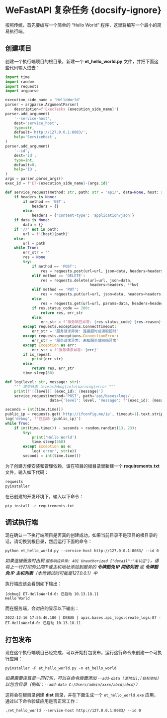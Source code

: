 # WeFastAPI 复杂任务 {docsify-ignore}

按照传统，首先要编写一个简单的 “Hello World” 程序，这里将编写一个最小的简易执行端。

## 创建项目

创建一个执行端项目的根目录，新建一个 **et_hello_world.py** 文件，并把下面这些代码输入进去：

```python
import time
import random
import requests
import argparse

execution_side_name = 'HelloWorld'
parser = argparse.ArgumentParser(
    description=f'ExecTasks {execution_side_name}')
parser.add_argument(
    '--service-host',
    dest='service_host',
    type=str,
    default='http://127.0.0.1:8083/',
    help='ServiceHost',
)
parser.add_argument(
    '--id',
    dest='id',
    type=int,
    default=0,
    help='ID',
)
args = parser.parse_args()
exec_id = f'ET-{execution_side_name}-{args.id}'

def service_request(method: str, path: str = 'api/', data=None, host: str = args.service_host, headers=None, is_repeat: bool = True, **kw):
    if headers is None:
        if method == 'GET':
            headers = {}
        else:
            headers = {'content-type': 'application/json'}
    if data is None:
        data = {}
    if '//' not in path:
        url = f'{host}{path}'
    else:
        url = path
    while True:
        err_str = ''
        res = None
        try:
            if method == 'POST':
                res = requests.post(url=url, json=data, headers=headers, **kw)
            elif method == 'DELETE':
                res = requests.delete(url=url, json=data,
                                      headers=headers, **kw)
            elif method == 'PUT':
                res = requests.put(url=url, json=data, headers=headers, **kw)
            else:
                res = requests.get(url=url, params=data, headers=headers, **kw)
            if res.status_code == 200:
                return res, err_str
            else:
                err_str = f'服务响应异常: {res.status_code} {res.reason} {res.text}'
        except requests.exceptions.ConnectTimeout:
            err_str = '服务请求异常: 连接超时或读取超时'
        except requests.exceptions.ConnectionError:
            err_str = '服务请求异常: 未知服务或网络异常'
        except Exception as err:
            err_str = f'服务请求异常: {err}'
        if is_repeat:
            print(err_str)
        else:
            return res, err_str
        time.sleep(60)

def log(level: str, message: str):
    """ 提交日志 level=debug|info|warning|error """
    print(f'[{level}] {exec_id}: {message}')
    service_request(method='POST', path='api/bases/logs/',
                    data={'level': level, 'message': f'{exec_id}: {message}'})

seconds = int(time.time())
public_ip = requests.get('http://ifconfig.me/ip', timeout=1).text.strip()
log('debug', f'已启动 {public_ip}')
while True:
    if int(time.time()) - seconds > random.randint(13, 23):
        try:
            print('Hello World')
            time.sleep(360)
        except Exception as e:
            log('error', str(e))
        seconds = int(time.time())
```

为了创建方便安装和管理依赖，请在项目的根目录里新建一个 **requirements.txt** 文件，输入如下代码：

```python
requests
pyinstaller
```

在已创建的开发环境下，输入以下命令：

```shell
pip install -r requirements.txt
```

## 调试执行端

现在确认一下执行端项目是否真的创建成功，如果当前目录不是项目的根目录的话，请切换到根目录，然后运行下面的命令：

```shell
python et_hello_world.py --service-host http://127.0.0.1:8083/ --id 0
```

*如果连接服务时出现 `服务响应异常: 401 Unauthorized {"detail":"未认证"}`，请将上一行打印的公网IP或主机地址添加到服务的 **令牌豁免 IP 网络列表** 或 **令牌豁免 IP 主机列表**（本地调试时可能是127.0.0.1）中*

执行端应该会看到如下输出：

```shell
[debug] ET-HelloWorld-0: 已启动 10.13.18.11
Hello World
```

而在服务端，会对应的显示以下输出：

```shell
2022-12-16 17:55:46.180 | DEBUG | apis.bases.api_logs:create_logs:87 - ET-HelloWorld-0: 已启动 10.13.18.11
```

## 打包发布

现在这个执行端项目已经完成，可以开始打包发布，运行这行命令来创建一个可执行应用：

```shell
pyinstaller -F et_hello_world.py -n et_hello_world
```

*如果需要连目录一同打包，可以在命令后面添加 `--add-data [源地址];[目标地址]` 以包含目录（例如：`--add-data C:/Users/admin/xxxx/abcd;abcd/`）*

这将会在根目录创建 **dist** 目录，并在下面生成一个 `et_hello_world.exe` 应用，通过以下命令验证应用是否正常工作：

```shell
./et_hello_world --service-host http://127.0.0.1:8083/ --id 0
```

